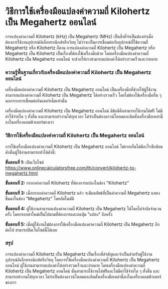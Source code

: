 วิธีการใช้เครื่องมือแปลงค่าความถี่ Kilohertz เป็น Megahertz ออนไลน์
===================================================================

การแปลงค่าความถี่ Kilohertz (kHz) เป็น Megahertz (MHz) เป็นสิ่งที่จำเป็นต้องทำเมื่อต้องการใช้งานอุปกรณ์อิเล็กทรอนิกส์หรือวิทยุ ไม่ว่าจะเป็นการเชื่อมต่อกับอุปกรณ์ที่ใช้ความถี่ Megahertz หรือ Kilohertz ก็ตาม การแปลงค่าความถี่ Kilohertz เป็น Megahertz หรือ Megahertz เป็น Kilohertz เป็นเรื่องที่ต้องใช้เครื่องมือช่วย โดยเครื่องมือแปลงค่าความถี่ Kilohertz เป็น Megahertz ออนไลน์ จะช่วยให้เราสามารถแปลงค่าได้อย่างรวดเร็วและง่ายดาย

### ความรู้พื้นฐานเกี่ยวกับเครื่องมือแปลงค่าความถี่ Kilohertz เป็น Megahertz ออนไลน์

เครื่องมือแปลงค่าความถี่ Kilohertz เป็น Megahertz ออนไลน์ เป็นเครื่องมือที่ช่วยให้ผู้ใช้งานสามารถแปลงค่าความถี่ Kilohertz เป็น Megahertz ได้อย่างรวดเร็ว โดยไม่ต้องใช้เครื่องมืออื่น ๆ นอกจากการเชื่อมต่ออินเตอร์เน็ตเท่านั้น

เครื่องมือแปลงค่าความถี่ Kilohertz เป็น Megahertz ออนไลน์ มีข้อดีคือสามารถใช้งานได้ฟรี ไม่มีค่าใช้จ่ายใด ๆ ทั้งสิ้น และสามารถทำงานได้ทุกเวลา ไม่จำเป็นต้องดาวน์โหลดและติดตั้งเครื่องมือเหล่านี้ลงในเครื่องคอมพิวเตอร์ของเรา

### วิธีการใช้เครื่องมือแปลงค่าความถี่ Kilohertz เป็น Megahertz ออนไลน์

การใช้เครื่องมือแปลงค่าความถี่ Kilohertz เป็น Megahertz ออนไลน์ ไม่ยากเย็นไม่มีอะไรซับซ้อน ดังนั้นผู้ใช้งานสามารถทำได้ดังนี้:

**ขั้นตอนที่ 1:** เปิดเว็บไซต์ <https://www.onlinecalculatorsfree.com/th/convert/kilohertz-to-megahertz.html>

**ขั้นตอนที่ 2:** กรอกค่าความถี่ Kilohertz ที่ต้องการแปลงในช่อง "Kilohertz"

**ขั้นตอนที่ 3:** เมื่อกรอกค่าความถี่ Kilohertz แล้ว จะมีผลลัพธ์ที่เป็นค่าความถี่ Megahertz แสดงขึ้นมาในช่อง "Megahertz" โดยอัตโนมัติ

**ขั้นตอนที่ 4:** ผู้ใช้งานสามารถแปลงค่าความถี่ Kilohertz เป็น Megahertz ได้โดยไม่จำกัดจำนวนครั้ง โดยกรอกค่าใหม่เป็นไปตามที่ต้องการและกดปุ่ม "แปลง" อีกครั้ง

**ขั้นตอนที่ 5:** เมื่อผู้ใช้งานไม่ต้องการใช้เครื่องมือแปลงค่าความถี่ Kilohertz เป็น Megahertz อีกต่อไป สามารถปิดเว็บไซต์นี้ได้เลย

### สรุป

การแปลงค่าความถี่ Kilohertz เป็น Megahertz เป็นเรื่องที่สำคัญและจำเป็นสำหรับผู้ใช้งานอุปกรณ์อิเล็กทรอนิกส์หรือวิทยุ โดยการใช้เครื่องมือแปลงค่าความถี่ Kilohertz เป็น Megahertz ออนไลน์ ผู้ใช้งานสามารถแปลงค่าได้อย่างรวดเร็วและง่ายดาย โดยเครื่องมือแปลงค่าความถี่ Kilohertz เป็น Megahertz ออนไลน์ นั้นสามารถใช้งานได้ฟรีและไม่มีค่าใช้จ่ายใด ๆ ทั้งสิ้น และสามารถทำงานได้ทุกเวลา ไม่จำเป็นต้องดาวน์โหลดและติดตั้งเครื่องมือเหล่านี้ลงในเครื่องคอมพิวเตอร์ของเรา
